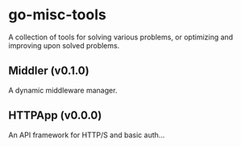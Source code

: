 # go-misc-tools
A collection of tools for solving various problems, or optimizing and improving upon solved problems.

## Middler (v0.1.0)

A dynamic middleware manager.

## HTTPApp (v0.0.0)

An API framework for HTTP/S and basic auth...

